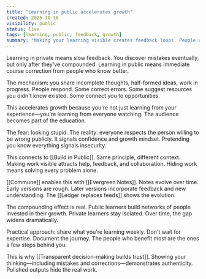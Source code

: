 ```yaml
---
title: "Learning in public accelerates growth"
created: 2025-10-16
visibility: public
status: live
tags: [learning, public, feedback, growth]
summary: "Making your learning visible creates feedback loops. People correct mistakes, suggest resources, open opportunities."
---
```


Learning in private means slow feedback. You discover mistakes eventually, but only after they've compounded. Learning in public means immediate course correction from people who know better.

The mechanism: you share incomplete thoughts, half-formed ideas, work in progress. People respond. Some correct errors. Some suggest resources you didn't know existed. Some connect you to opportunities.

This accelerates growth because you're not just learning from your experience—you're learning from everyone watching. The audience becomes part of the education.

The fear: looking stupid. The reality: everyone respects the person willing to be wrong publicly. It signals confidence and growth mindset. Pretending you know everything signals insecurity.

This connects to [[Build in Public]]. Same principle, different context. Making work visible attracts help, feedback, and collaboration. Hiding work means solving every problem alone.

[[Commune]] enables this with [[Evergreen Notes]]. Notes evolve over time. Early versions are rough. Later versions incorporate feedback and new understanding. The [[Ledger replaces feeds]] shows the evolution.

The compounding effect is real. Public learners build networks of people invested in their growth. Private learners stay isolated. Over time, the gap widens dramatically.

Practical approach: share what you're learning weekly. Don't wait for expertise. Document the journey. The people who benefit most are the ones a few steps behind you.

This is why [[Transparent decision-making builds trust]]. Showing your thinking—including mistakes and corrections—demonstrates authenticity. Polished outputs hide the real work.
